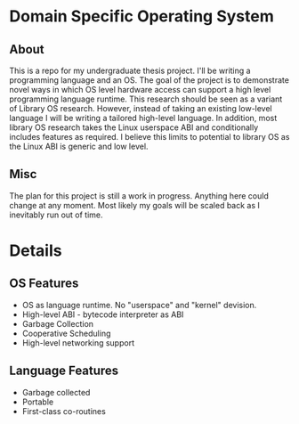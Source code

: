 # Domain Specific Operating System

## About

This is a repo for my undergraduate thesis project. I'll be writing a programming language and an OS. The goal of the project is to demonstrate
novel ways in which OS level hardware access can support a high level programming language runtime. This research should be seen as a variant
of Library OS research. However, instead of taking an existing low-level language I will be writing a tailored high-level language. In addition, most
library OS research takes the Linux userspace ABI and conditionally includes features as required. I believe this limits to potential to library OS
as the Linux ABI is generic and low level.

## Misc

The plan for this project is still a work in progress. Anything here could change at any moment. Most likely my goals will be scaled back
as I inevitably run out of time. 

# Details

## OS Features

- OS as language runtime. No "userspace" and "kernel" devision.
- High-level ABI - bytecode interpreter as ABI
- Garbage Collection
- Cooperative Scheduling
- High-level networking support

## Language Features

- Garbage collected
- Portable
- First-class co-routines
